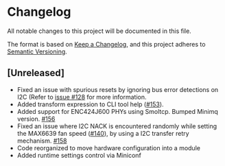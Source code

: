 # Changelog
All notable changes to this project will be documented in this file.

The format is based on [Keep a Changelog](https://keepachangelog.com/en/1.0.0/),
and this project adheres to [Semantic Versioning](https://semver.org/spec/v2.0.0.html).

## [Unreleased]

* Fixed an issue with spurious resets by ignoring bus error detections on I2C (Refer to [issue
  #128](https://github.com/quartiq/booster/issues/128) for more information.
* Added transform expression to CLI tool help ([#153](https://github.com/quartiq/booster/pull/153)).
* Added support for ENC424J600 PHYs using Smoltcp. Bumped Minimq version.
  [#156](https://github.com/quartiq/booster/pull/156)
* Fixed an issue where I2C NACK is encountered randomly while setting the MAX6639 fan speed
  ([#140](https://github.com/quartiq/booster/issues/140)), by using a I2C transfer retry mechanism.
  [#158](https://github.com/quartiq/booster/pull/158)
* Code reorganized to move hardware configuration into a module
* Added runtime settings control via Miniconf
